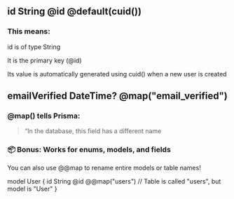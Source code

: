 ## id String @id @default(cuid())

### This means:

id is of type String

It is the primary key (@id)

Its value is automatically generated using cuid() when a new user is created


## emailVerified DateTime? @map("email_verified")

### @map() tells Prisma:

> “In the database, this field has a different name

### 📦 Bonus: Works for enums, models, and fields

You can also use @@map to rename entire models or table names!

model User {
  id String @id
  @@map("users") // Table is called "users", but model is "User"
}